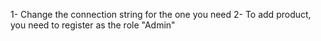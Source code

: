 1- Change the connection string for the one you need
2- To add product, you need to register as the role "Admin"
